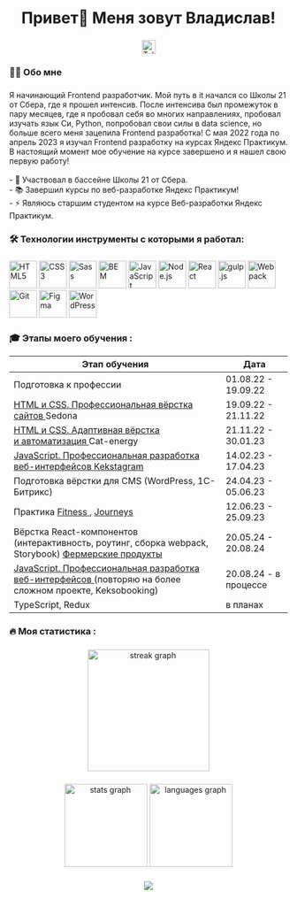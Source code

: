 ###

<h1 align="center">Привет👋 Меня зовут Владислав!</h1>

###

<div align="center">
  <a href="https://t.me/vlados66625"  >
    <img src="https://img.shields.io/static/v1?message=Telegram&logo=telegram&label=&color=2CA5E0&logoColor=white&labelColor=&style=for-the-badge" height="25" alt="Telegram"  />
  </a>
</div>

###

<h3 align="left">👩‍💻  Обо мне</h3>

###

<p align="left">Я начинающий Frontend разработчик. Мой путь в it начался со Школы 21 от Сбера, где я прошел интенсив. После интенсива был промежуток в пару месяцев, где я пробовал себя во многих направлениях, пробовал изучать язык Си, Python, попробовал свои силы в data science, но больше всего меня зацепила Frontend разработка! С мая 2022 года по апрель 2023 я изучал Frontend разработку на курсах Яндекс Практикум. В настоящий момент мое обучение на курсе завершено и я нашел свою первую работу!<br><br>- 🔭 Участвовал в бассейне Школы 21 от Сбера.<br>- 📚 Завершил курсы по веб-разработке Яндекс Практикум!<br>- ⚡ Являюсь старшим студентом на курсе Веб-разработки Яндекс Практикум.</p>

###

<h3 align="left">🛠 Технологии инструменты с которыми я работал:</h3>

###

<div align="left">  
<a href="https://en.wikipedia.org/wiki/HTML5"  ><img  src="https://profilinator.rishav.dev/skills-assets/html5-original-wordmark.svg" alt="HTML5" height="50" /></a>  
<a href="https://www.w3schools.com/css/"  ><img  src="https://profilinator.rishav.dev/skills-assets/css3-original-wordmark.svg" alt="CSS3" height="50" /></a>  
<a href="https://sass-lang.com/"  ><img  src="https://profilinator.rishav.dev/skills-assets/sass-original.svg" alt="Sass" height="50" /></a>  
<a href="http://getbem.com/"  ><img  src="https://profilinator.rishav.dev/skills-assets/bem.svg" alt="BEM" height="50" /></a>  
<a href="https://www.javascript.com/"  ><img  src="https://profilinator.rishav.dev/skills-assets/javascript-original.svg" alt="JavaScript" height="50" /></a>  
<a href="https://nodejs.org/"  ><img  src="https://profilinator.rishav.dev/skills-assets/nodejs-original-wordmark.svg" alt="Node.js" height="50" /></a>  
<a href="https://reactjs.org/"  ><img  src="https://profilinator.rishav.dev/skills-assets/react-original-wordmark.svg" alt="React" height="50" /></a>  
<a href="https://gulpjs.com/"  ><img  src="https://profilinator.rishav.dev/skills-assets/gulp-plain.svg" alt="gulp.js" height="50" /></a>  
<a href="https://webpack.js.org/"  ><img  src="https://profilinator.rishav.dev/skills-assets/webpack-original.svg" alt="Webpack" height="50" /></a>  
<a href="https://github.com/"  ><img  src="https://profilinator.rishav.dev/skills-assets/git-scm-icon.svg" alt="Git" height="50" /></a>  
<a href="https://www.figma.com/"  ><img  src="https://profilinator.rishav.dev/skills-assets/figma-icon.svg" alt="Figma" height="50" /></a>  
<a href="https://wordpress.com/"  ><img  src="https://profilinator.rishav.dev/skills-assets/wordpress.png" alt="WordPress" height="50" /></a>  
</div>

###

<h3 align="left">🎓   Этапы моего обучения :</h3>

<table>
  <thead>
    <tr>
      <th>Этап обучения</th>
      <th>Дата</th>
    </tr>
  </thead>
  <tbody>
    <tr>
      <td>Подготовка к профессии</td>
      <td>01.08.22 - 19.09.22</td>
    </tr>
    <tr>
      <td><a class="main-menu__link" href="https://htmlacademy.ru/intensive/htmlcss"  >
      HTML и&nbsp;CSS. Профессиональная вёрстка сайтов
    </a> Sedona</td>
      <td>19.09.22 - 21.11.22</td>
    </tr>
    <tr>
      <td><a class="main-menu__link" href="https://htmlacademy.ru/intensive/adaptive"  >
      HTML и&nbsp;CSS. Адаптивная вёрстка и&nbsp;автоматизация 
      </a>Cat-energy</td>
      <td>21.11.22 - 30.01.23</td>
    </tr>
    <tr>
      <td><a class="main-menu__link" href="https://htmlacademy.ru/intensive/javascript"  >
             JavaScript. Профессиональная разработка веб-интерфейсов  
          </a><a class="main-menu__link" href="https://vlados66625.github.io/my-projects/"  >
             Kekstagram
          </a>
        </div></td>
      <td>14.02.23 - 17.04.23</td>
    </tr>
    <tr>
      <td>Подготовка вёрстки для CMS (WordPress, 1С-Битрикс)</td>
      <td>24.04.23 - 05.06.23</td>
    </tr>
    <tr>
      <td>Практика <a class="main-menu__link" href="https://vlados66625.github.io/my-projects/"  >
             Fitness
          </a>, </a><a class="main-menu__link" href="https://vlados66625.github.io/my-projects/"  >
             Journeys
          </a></td>
      <td>12.06.23 - 25.09.23</td>
    </tr>
    <tr>
      <td>Вёрстка React-компонентов (интерактивность, роутинг, сборка webpack, Storybook) </a><a class="main-menu__link" href="https://vlados66625.github.io/my-projects/"  >
             Фермерские продукты
          </a></td>
      <td>20.05.24 - 20.08.24</td>
    </tr>
    <tr>
      <td><a class="main-menu__link" href="https://htmlacademy.ru/intensive/javascript"  >
                    JavaScript. Профессиональная разработка веб-интерфейсов
                  </a> (повторяю на более сложном проекте, Keksobooking)</td>
      <td>20.08.24 - в процессе</td>
    </tr>
    <tr>
      <td>TypeScript, Redux</td>
      <td>в планах</td>
    </tr>
  </tbody>
</table>

###

<h3 align="left">🔥   Моя статистика :</h3>

###

<div align="center">
  <img src="https://streak-stats.demolab.com?user=vlados66625&locale=en&mode=daily&theme=dark&hide_border=false&border_radius=5&order=3" height="220" alt="streak graph"  />
</div>

###

<div align="center">
<img src="https://github-readme-stats.vercel.app/api?username=vlados66625&hide_title=false&hide_rank=false&show_icons=true&include_all_commits=true&count_private=true&disable_animations=false&theme=dracula&locale=en&hide_border=false&order=1" height="150" alt="stats graph"  />
  <img src="https://github-readme-stats.vercel.app/api/top-langs?username=vlados66625&locale=en&hide_title=false&layout=compact&card_width=320&langs_count=5&theme=dracula&hide_border=false&order=2" height="150" alt="languages graph"  />
</div>

###

<div align="center">
  <img src="https://visitor-badge.laobi.icu/badge?page_id=vlados66625.vlados66625&"  />
</div>

###
